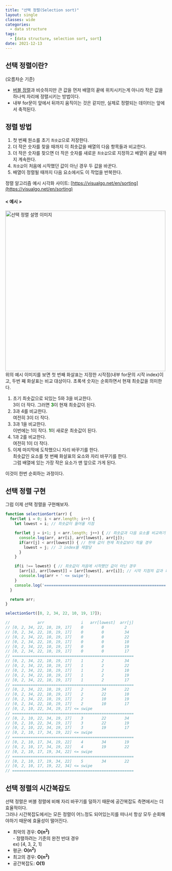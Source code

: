 ```yaml
---
title: "선택 정렬(Selection sort)"
layout: single
classes: wide
categories:
  - data structure
tags:
  - [data structure, selection sort, sort]
date: 2021-12-13
---
```


## 선택 정렬이란?
(오름차순 기준)
* <a href="https://jindonyy.github.io/TIL/data%20structure/bubble-sort/">버블 정렬</a>과 비슷하지만 큰 값을 먼저 배열의 끝에 위치시키는게 아니라 작은 값을 하나씩 자리에 정렬시키는 방법이다.  
* 내부 for문이 앞에서 뒤까지 움직이는 것은 같지만, 실제로 정렬되는 데이터는 앞에서 축적된다.  

## 정렬 방법
1. 첫 번째 원소를 초기 `최솟값`으로 저장한다.
2. 더 작은 숫자를 찾을 때까지 이 최솟값을 배열의 다음 항목들과 비교한다.
3. 더 작은 숫자를 찾으면 더 작은 숫자를 새로운 `최솟값`으로 지정하고 배열이 끝날 때까지 계속한다.
4. `최솟값`이 처음에 시작했던 값이 아닌 경우 두 값을 바꾼다.
5. 배열이 정렬될 때까지 다음 요소에서도 이 작업을 반복한다.

정렬 알고리즘 예시 시각화 사이트: [https://visualgo.net/en/sorting](https://visualgo.net/en/sorting)

#### < 예시 >
<img src='{{ "/assets/images/2021-12-13-post-img2.png" | relative_url }}' style="width:500px;" title="선택 정렬 설명 이미지" alt="선택 정렬 설명 이미지"/>   
위의 예시 이미지를 보면  
첫 번째 화살표는 지정한 시작점(내부 for문의 시작 index)이고, 두번 째 화살표는 비교 대상이다.  
초록색 숫자는 순회하면서 현재 최솟값을 의미한다.  

1. 초기 최솟값으로 되있는 5와 3을 비교한다.  
3이 더 작다. 그러면 <strong style="color: green">3</strong>이 현재 최솟값이 된다.  
2. 3과 4를 비교한다.  
여전히 3이 더 작다.  
3. 3과 1을 비교한다.  
이번에는 1이 작다. <strong style="color: green">1</strong>이 새로운 최솟값이 된다.  
4. 1과 2를 비교한다.  
여전히 1이 더 작다.  
5. 이제 마지막에 도착했으니 자리 바꾸기를 한다.  
최솟값인 요소를 첫 번째 화살표의 요소와 자리 바꾸기를 한다.  
그럼 배열에 있는 가장 작은 요소가 맨 앞으로 가게 된다.  
  
이것이 한번 순회하는 과정이다.

## 선택 정렬 구현
그럼 이제 선택 정렬을 구현해보자.

```javascript
function selectionSort(arr) {
  for(let i = 0; i < arr.length; i++) {
    let lowest = i; // 최솟값이 들어올 지점

    for(let j = i+1; j < arr.length; j++) { // 최솟값과 다음 요소를 비교하기 위해 i+1부터 시작
      console.log(arr, arr[i], arr[lowest], arr[j]);
      if(arr[j] < arr[lowest]) { // 현재 값이 현재 최솟값보다 작을 경우
        lowest = j; // 그 index를 재할당
      }
    }

    if(i !== lowest) { // 최솟값이 처음에 시작했던 값이 아닌 경우
      [arr[i], arr[lowest]] = [arr[lowest], arr[i]]; // 시작 지점의 값과 최솟값을 swipe
      console.log(arr + ' <= swipe');
    }
    console.log('=====================================================');
  }

  return arr;
}

selectionSort([0, 2, 34, 22, 10, 19, 17]);

//            arr                i   arr[lowest]  arr[j]
// [0, 2, 34, 22, 10, 19, 17]    0        0         2
// [0, 2, 34, 22, 10, 19, 17]    0        0         34
// [0, 2, 34, 22, 10, 19, 17]    0        0         22
// [0, 2, 34, 22, 10, 19, 17]    0        0         10
// [0, 2, 34, 22, 10, 19, 17]    0        0         19
// [0, 2, 34, 22, 10, 19, 17]    0        0         17
// =====================================================
// [0, 2, 34, 22, 10, 19, 17]    1        2         34
// [0, 2, 34, 22, 10, 19, 17]    1        2         22
// [0, 2, 34, 22, 10, 19, 17]    1        2         10
// [0, 2, 34, 22, 10, 19, 17]    1        2         19
// [0, 2, 34, 22, 10, 19, 17]    1        2         17
// =====================================================
// [0, 2, 34, 22, 10, 19, 17]    2        34        22
// [0, 2, 34, 22, 10, 19, 17]    2        22        10
// [0, 2, 34, 22, 10, 19, 17]    2        10        19
// [0, 2, 34, 22, 10, 19, 17]    2        10        17
// [0, 2, 10, 22, 34, 19, 17] <= swipe
// =====================================================
// [0, 2, 10, 22, 34, 19, 17]    3        22        34
// [0, 2, 10, 22, 34, 19, 17]    3        22        19
// [0, 2, 10, 22, 34, 19, 17]    3        19        17
// [0, 2, 10, 17, 34, 19, 22] <= swipe
// =====================================================
// [0, 2, 10, 17, 34, 19, 22]    4        34        19
// [0, 2, 10, 17, 34, 19, 22]    4        19        22
// [0, 2, 10, 17, 19, 34, 22] <= swipe
// =====================================================
// [0, 2, 10, 17, 19, 34, 22]    5        34        22
// [0, 2, 10, 17, 19, 22, 34] <= swipe
// =====================================================
```

## 선택 정렬의 시간복잡도
선택 정렬은 버블 정렬에 비해 자리 바꾸기를 덜하기 때문에 공간복잡도 측면에서는 더 효율적이다.  
그러나 시간복잡도에서는 모든 정렬이 어느정도 되어있는지를 떠나서 항상 모두 순회해야하기 때문에 효율성이 떨어진다.  
* 최악의 경우: **O(n<sup>2</sup>)**  
  \- 정렬하려는 기준의 완전 반대 경우  
      ex) [4, 3, 2, 1]  
* 평균: **O(n<sup>2</sup>)**
* 최고의 경우: **O(n<sup>2</sup>)**
* 공간복잡도:  **O(1)**